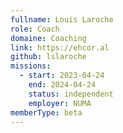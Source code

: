 ```yaml
---
fullname: Louis Laroche
role: Coach
domaine: Coaching
link: https://ehcor.al
github: lslaroche
missions:
  - start: 2023-04-24
    end: 2024-04-24
    status: independent
    employer: NUMA
memberType: beta
---
```


